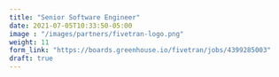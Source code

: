 ```yaml
---
title: "Senior Software Engineer"
date: 2021-07-05T10:33:50-05:00
image : "/images/partners/fivetran-logo.png"
weight: 11
form_link: "https://boards.greenhouse.io/fivetran/jobs/4399285003"
draft: true
---
```


